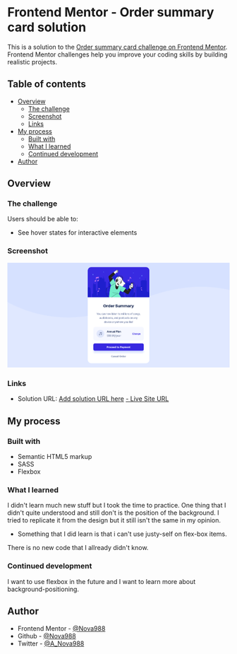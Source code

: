 # Frontend Mentor - Order summary card solution

This is a solution to the [Order summary card challenge on Frontend Mentor](https://www.frontendmentor.io/challenges/order-summary-component-QlPmajDUj). Frontend Mentor challenges help you improve your coding skills by building realistic projects. 

## Table of contents

- [Overview](#overview)
  - [The challenge](#the-challenge)
  - [Screenshot](#screenshot)
  - [Links](#links)
- [My process](#my-process)
  - [Built with](#built-with)
  - [What I learned](#what-i-learned)
  - [Continued development](#continued-development)
- [Author](#author)


## Overview

### The challenge

Users should be able to:

- See hover states for interactive elements

### Screenshot

![](./screenshot.png)

### Links

- Solution URL: [Add solution URL here](https://your-solution-url.com)
[- Live Site URL](https://zealous-franklin-2c4174.netlify.app/)

## My process

### Built with

- Semantic HTML5 markup
- SASS
- Flexbox

### What I learned

I didn't learn much new stuff but I took the time to practice. One thing that I didn't quite understood and still don't is the position of the background. I tried to replicate it from the design but it still isn't the same in my opinion. 

- Something that I did learn is that i can't use justy-self on flex-box items.

There is no new code that I allready didn't know.

### Continued development

I want to use flexbox in the future and I want to learn more about background-positioning. 

## Author

- Frontend Mentor - [@Nova988](https://www.frontendmentor.io/profile/Nova988)
- Github - [@Nova988](https://github.com/Nova988)
- Twitter - [@A_Nova988](https://twitter.com/A_Nova988)

